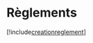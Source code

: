 # Règlements

[!include[creationreglement](reglements.creationreglement.autogen.md)]
































































